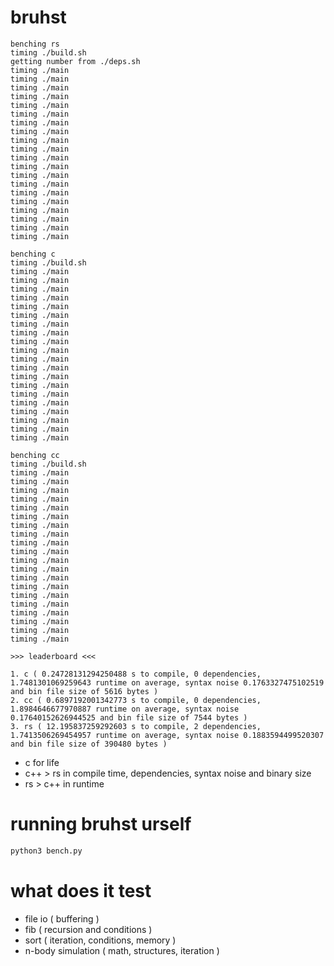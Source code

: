 # bruhst

```
benching rs
timing ./build.sh
getting number from ./deps.sh
timing ./main
timing ./main
timing ./main
timing ./main
timing ./main
timing ./main
timing ./main
timing ./main
timing ./main
timing ./main
timing ./main
timing ./main
timing ./main
timing ./main
timing ./main
timing ./main
timing ./main
timing ./main
timing ./main
timing ./main

benching c
timing ./build.sh
timing ./main
timing ./main
timing ./main
timing ./main
timing ./main
timing ./main
timing ./main
timing ./main
timing ./main
timing ./main
timing ./main
timing ./main
timing ./main
timing ./main
timing ./main
timing ./main
timing ./main
timing ./main
timing ./main
timing ./main

benching cc
timing ./build.sh
timing ./main
timing ./main
timing ./main
timing ./main
timing ./main
timing ./main
timing ./main
timing ./main
timing ./main
timing ./main
timing ./main
timing ./main
timing ./main
timing ./main
timing ./main
timing ./main
timing ./main
timing ./main
timing ./main
timing ./main

>>> leaderboard <<<

1. c ( 0.24728131294250488 s to compile, 0 dependencies, 1.7481301069259643 runtime on average, syntax noise 0.1763327475102519 and bin file size of 5616 bytes )
2. cc ( 0.6897192001342773 s to compile, 0 dependencies, 1.8984646677970887 runtime on average, syntax noise 0.17640152626944525 and bin file size of 7544 bytes )
3. rs ( 12.195837259292603 s to compile, 2 dependencies, 1.7413506269454957 runtime on average, syntax noise 0.1883594499520307 and bin file size of 390480 bytes )
```

-   c for life
-   c++ > rs in compile time, dependencies, syntax noise and binary size
-   rs > c++ in runtime

# running bruhst urself

```sh
python3 bench.py
```

# what does it test

-   file io ( buffering )
-   fib ( recursion and conditions )
-   sort ( iteration, conditions, memory )
-   n-body simulation ( math, structures, iteration )

